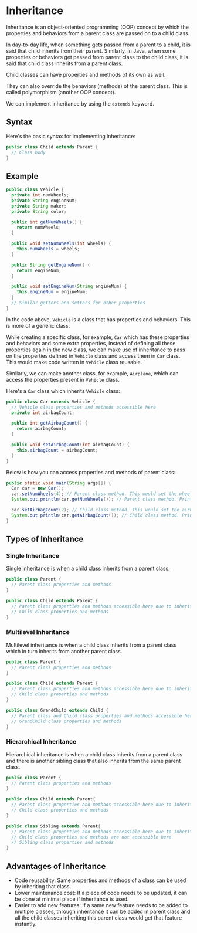 # Inheritance

Inheritance is an object-oriented programming (OOP) concept by which the properties and behaviors from a parent class are passed on to a child class.

In day-to-day life, when something gets passed from a parent to a child, it is said that child inherits from their parent. Similarly, in Java, when some properties or behaviors get passed from parent class to the child class, it is said that child class inherits from a parent class.

Child classes can have properties and methods of its own as well.

They can also override the behaviors (methods) of the parent class. This is called polymorphism (another OOP concept).

We can implement inheritance by using the `extends` keyword.

## Syntax

Here's the basic syntax for implementing inheritance:

```java
public class Child extends Parent {
  // Class body
}
```

## Example

```java
public class Vehicle {
  private int numWheels;
  private String engineNum;
  private String maker;
  private String color;

  public int getNumWheels() {
    return numWheels;
  }

  public void setNumWheels(int wheels) {
    this.numWheels = wheels;
  }

  public String getEngineNum() {
    return engineNum;
  }

  public void setEngineNum(String engineNum) {
    this.engineNum = engineNum;
  }
  // Similar getters and setters for other properties
}
```

In the code above, `Vehicle` is a class that has properties and behaviors. This is more of a generic class.

While creating a specific class, for example, `Car` which has these properties and behaviors and some extra properties, instead of defining all these properties again in the new class, we can make use of inheritance to pass on the properties defined in `Vehicle` class and access them in `Car` class. This would make code written in `Vehicle` class reusable.

Similarly, we can make another class, for example, `Airplane`, which can access the properties present in `Vehicle` class.

Here's a `Car` class which inherits `Vehicle` class:

```java
public class Car extends Vehicle {
  // Vehicle class properties and methods accessible here
  private int airbagCount;

  public int getAirbagCount() {
    return airbagCount;
  }

  public void setAirbagCount(int airbagCount) {
    this.airbagCount = airbagCount;
  }
}
```

Below is how you can access properties and methods of parent class:

```java
public static void main(String args[]) {
  Car car = new Car();
  car.setNumWheels(4); // Parent class method. This would set the wheel count to 4
  System.out.println(car.getNumWheels()); // Parent class method. Prints numWheels

  car.setAirbagCount(2); // Child class method. This would set the airbag count
  System.out.println(car.getAirbagCount()); // Child class method. Prints airbag count
}
```

## Types of Inheritance

### Single Inheritance

Single inheritance is when a child class inherits from a parent class.

```java
public class Parent {
  // Parent class properties and methods
}

public class Child extends Parent {
  // Parent class properties and methods accessible here due to inheritance
  // Child class properties and methods
}
```

### Multilevel Inheritance

Multilevel inheritance is when a child class inherits from a parent class which in turn inherits from another parent class.

```java
public class Parent {
  // Parent class properties and methods
}

public class Child extends Parent {
  // Parent class properties and methods accessible here due to inheritance
  // Child class properties and methods
}

public class GrandChild extends Child {
  // Parent class and Child class properties and methods accessible here due to inheritance
  // GrandChild class properties and methods
}
```

### Hierarchical Inheritance

Hierarchical inheritance is when a child class inherits from a parent class and there is another sibling class that also inherits from the same parent class.

```java
public class Parent {
  // Parent class properties and methods
}

public class Child extends Parent{
  // Parent class properties and methods accessible here due to inheritance
  // Child class properties and methods
}

public class Sibling extends Parent{
  // Parent class properties and methods accessible here due to inheritance
  // Child class properties and methods are not accessible here
  // Sibling class properties and methods
}
```

## Advantages of Inheritance

- Code reusability: Same properties and methods of a class can be used by inheriting that class.
- Lower maintenance cost: If a piece of code needs to be updated, it can be done at minimal place if inheritance is used.
- Easier to add new features: If a same new feature needs to be added to multiple classes, through inheritance it can be added in parent class and all the child classes inheriting this parent class would get that feature instantly.